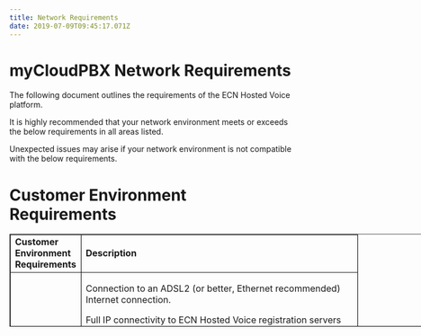 ```yaml
---
title: Network Requirements
date: 2019-07-09T09:45:17.071Z
---
```

# myCloudPBX Network Requirements

The following document outlines the requirements of the ECN Hosted Voice platform. 

It is highly recommended that your network environment meets or exceeds the below requirements in all areas listed. 

Unexpected issues may arise if your network environment is not compatible with the below requirements. 

# Customer Environment Requirements

<table style="height: 165px; width: 998px; border-color: black; margin-left: auto; margin-right: auto;" border="black">
<tbody>
<tr>
<td style="width: 107px;"><strong>Customer Environment Requirements</strong></td>
<td style="width: 475px;"><strong>Description</strong></td>
</tr>
<tr>
<td style="width: 107px;"><strong>IP Routing</strong></td>
<td style="width: 475px;">
<div class="page" title="Page 1">
<div class="section">
<div class="layoutArea">
<div class="column">
<p>Connection​ ​to​ ​an​ ​ADSL2​ ​(or​ ​better,​ ​Ethernet​ ​recommended) Internet​ ​connection.</p>
<p>​​​​​​Full​ ​IP​ ​connectivity​ ​to​ ​ECN​ ​Hosted​ ​Voice​ ​registration​ ​servers​ ​on the​ ​following​ ​range​ ​&ndash;​ ​203.201.155.0​ ​/24</p>
<p>​​​​​​Full​ ​IP​ ​connectivity​ ​to​ ​ECN​ ​Hosted​ ​Voice​ ​provisioning​ ​servers​ ​on the​ ​following​ ​range​ ​&ndash;​ ​203.22.70.0​ ​/24</p>
<p>​​​​​​A​ ​static​ ​public​ ​IP​ ​address​ ​that​ ​has​ ​been​ ​added​ ​to​ ​the​ ​Firewall Rules​ ​management​ ​section​ ​in​ ​the​ ​MyECN​ ​portal.​ ​This​ ​is​ ​the public​ ​IP​ ​address​ ​used​ ​by​ ​ECN​ ​Hosted​ ​Voice​ ​phones.</p>
</div>
</div>
</div>
</div>
</td>
</tr>
<tr>
<td style="width: 107px;"><strong>LAN Environment</strong></td>
<td style="width: 475px;">
<div class="page" title="Page 1">
<div class="section">
<div class="layoutArea">
<div class="column">
<p>Cabling​ ​(Category​ ​5​ ​cable​ ​or​ ​better​ ​between​ ​compatible​ ​network switch​ ​and​ ​handset).</p>
<p>​​​​​​Connectivity​ ​to​ ​a​ ​switch​ ​(with​ ​uplink​ ​for​ ​Internet​ ​access)​ ​via​ ​a RJ-45​ ​port​ ​using​ ​Category​ ​5​ ​or​ ​better​ ​cabling.</p>
<p>​​​​​​Power​ ​over​ ​Ethernet​ ​(PoE)​ ​allowing​ ​for​ ​a​ ​draw​ ​of​ ​2.4​ ​&ndash;​ ​10.5​ ​W per​ ​phone​ ​OR;​ ​individual​ ​power​ ​pack​ ​and​ ​general​ ​power​ ​outlet (GPO)​ ​per​ ​phone.</p>
<p>​​​​​​DHCP​ ​server​ ​with​ ​available​ ​IP​ ​addresses​ ​in​ ​a​ ​subnet​ ​with Internet​ ​connectivity.</p>
<p>​​​​​​DHCP​ ​Server​ ​providing​ ​option​ ​66​ ​and​ ​option​ ​160​ ​if auto-provisioning​ ​is​ ​to​ ​be​ ​used.</p>
<div class="page" title="Page 2">
<div class="section">
<div class="layoutArea">
<div class="column">
<p>​​​​​​A​ ​single​ ​VLAN​ ​for​ ​both​ ​data​ ​and​ ​phones​ ​OR;​ ​a​ ​voice​ ​VLAN​ ​and data​ ​VLAN​ ​both​ ​with​ ​Internet​ ​connectivity.</p>
<p>​​​​​​IP​ ​connectivity​ ​between​ ​PC&rsquo;s​ ​and​ ​phones.</p>
</div>
</div>
</div>
</div>
</div>
</div>
</div>
</div>
</td>
</tr>
</tbody>
</table>
